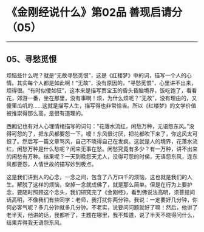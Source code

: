 # 《金刚经说什么》第02品 善现启请分（05）

------

## 05、寻愁觅恨

烦恼些什么呢？就是“无故寻愁觅恨”，这是《红楼梦》中的词，描写一个人的心情。其实每个人都是如此啊！“无故”，没有原因的，“寻愁觅恨”，心里讲不出来，烦得很。“有时似傻如狂”，这本来是描写贾宝玉的昏头昏脑境界，饭吃饱了，看看花，郊游一番，坐在那里，没有事啊！烦，为什么烦呢？“无故”，没有理由的，又傻里瓜叽的……这就是描写人生，描写得也非常恰当。所以《红楼梦》的文学价值被推崇得那么高，是很有道理的。

西厢记也有对人心理情绪描写的词句：“花落水流红，闲愁万种，无语怨东风。”没得可怨的了，把东风都要怨一下。嗳！东风很讨厌，把花都吹下来了，你这风太可恨了。然后写一篇文章骂风，自己不晓得自己在发疯。这就是人的境界，花落水流红，闲愁万种是什么愁呢？闲来无事在愁。闲愁究竟有多少？有一万种，讲不出来的闲愁有万种。结果呢？一天到晚怨天尤人，没得可怨的时侯，无语怨东风，连东风都要怨，人情世故的描写妙到极点。

这是我们讲到人的心念，一念之间，包含了八万四千的烦恼，这也就是我们的人生。解脱了这样的烦恼，空掉一念就成佛了，就是那么简单。但是在行为上要护念，要随时照顾这个念头，我们研究完了《金刚经》，看到佛说法高明，须菩提问话高明，不像我们有些同学：老师，我打扰你两分钟。我说：一定要好几分钟，你何必客气呢？多几分钟就多几分钟。不老实，说要问问题就好了嘛！然后，他讲了老半天，他讲的话，我都听了，主题在哪里，我不知道，说了半天不晓得问什么，结果弄得我无语怨东风。

